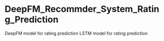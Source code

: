 # DeepFM_Recommder_System_Rating_Prediction
DeepFM model for rating prediction
LSTM model for rating prediction
